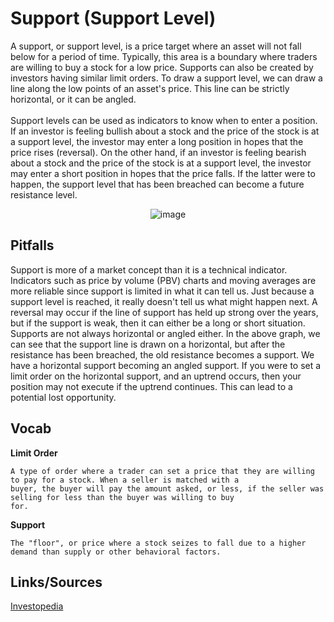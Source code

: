 # Support (Support Level)

A support, or support level, is a price target where an asset will not fall below for a period of time. Typically, this area is a boundary where
traders are willing to buy a stock for a low price. Supports can also be created by investors having similar limit orders. To draw a support
level, we can draw a line along the low points of an asset's price. This line can be strictly horizontal, or it can be angled.<br><br>
Support levels can be used as indicators to know when to enter a position. If an investor is feeling bullish about a stock and the price of
the stock is at a support level, the investor may enter a long position in hopes that the price rises (reversal). On the other hand, if an
investor is feeling bearish about a stock and the price of the stock is at a support level, the investor may enter a short position in hopes
that the price falls. If the latter were to happen, the support level that has been breached can become a future resistance level.

<div align = "center"><img src = "https://priceaction.com/wp-content/uploads/2015/08/SR1.png" alt = image></div>

## Pitfalls

Support is more of a market concept than it is a technical indicator. Indicators such as price by volume (PBV) charts and moving averages
are more reliable since support is limited in what it can tell us. Just because a support level is reached, it really doesn't tell us what might
happen next. A reversal may occur if the line of support has held up strong over the years, but if the support is weak, then it can either be
a long or short situation. Supports are not always horizontal or angled either. In the above graph, we can see that the support line is
drawn on a horizontal, but after the resistance has been breached, the old resistance becomes a support. We have a horizontal support
becoming an angled support. If you were to set a limit order on the horizontal support, and an uptrend occurs, then your position may
not execute if the uptrend continues. This can lead to a potential lost opportunity.

## Vocab

<b>Limit Order</b>
```
A type of order where a trader can set a price that they are willing to pay for a stock. When a seller is matched with a
buyer, the buyer will pay the amount asked, or less, if the seller was selling for less than the buyer was willing to buy
for. 
```

<b>Support</b>
```
The "floor", or price where a stock seizes to fall due to a higher demand than supply or other behavioral factors.
```

## Links/Sources
[Investopedia](https://www.investopedia.com/terms/s/support.asp)
